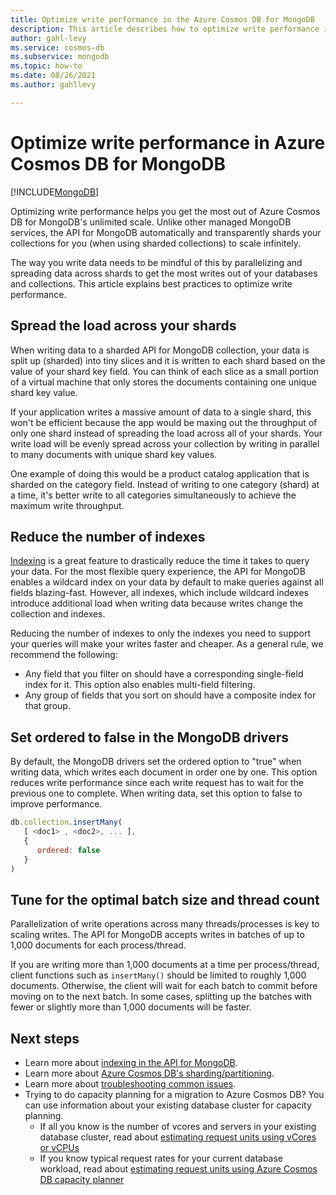 ```yaml
---
title: Optimize write performance in the Azure Cosmos DB for MongoDB
description: This article describes how to optimize write performance in the Azure Cosmos DB for MongoDB to get the most throughput possible for the lowest cost. 
author: gahl-levy
ms.service: cosmos-db
ms.subservice: mongodb
ms.topic: how-to
ms.date: 08/26/2021
ms.author: gahllevy

---
```


# Optimize write performance in Azure Cosmos DB for MongoDB
[!INCLUDE[MongoDB](../includes/appliesto-mongodb.md)]

Optimizing write performance helps you get the most out of Azure Cosmos DB for MongoDB's unlimited scale. Unlike other managed MongoDB services, the API for MongoDB automatically and transparently shards your collections for you (when using sharded collections) to scale infinitely. 

The way you write data needs to be mindful of this by parallelizing and spreading data across shards to get the most writes out of your databases and collections. This article explains best practices to optimize write performance.

## Spread the load across your shards
When writing data to a sharded API for MongoDB collection, your data is split up (sharded) into tiny slices and it is written to each shard based on the value of your shard key field. You can think of each slice as a small portion of a virtual machine that only stores the documents containing one unique shard key value. 

If your application writes a massive amount of data to a single shard, this won't be efficient because the app would be maxing out the throughput of only one shard instead of spreading the load across all of your shards. Your write load will be evenly spread across your collection by writing in parallel to many documents with unique shard key values.

One example of doing this would be a product catalog application that is sharded on the category field. Instead of writing to one category (shard) at a time, it's better write to all categories simultaneously to achieve the maximum write throughput. 

## Reduce the number of indexes
[Indexing](../mongodb-indexing.md) is a great feature to drastically reduce the time it takes to query your data. For the most flexible query experience, the API for MongoDB enables a wildcard index on your data by default to make queries against all fields blazing-fast. However, all indexes, which include wildcard indexes introduce additional load when writing data because writes change the collection and indexes. 

Reducing the number of indexes to only the indexes you need to support your queries will make your writes faster and cheaper. As a general rule, we recommend the following:

* Any field that you filter on should have a corresponding single-field index for it. This option also enables multi-field filtering.
* Any group of fields that you sort on should have a composite index for that group. 

## Set ordered to false in the MongoDB drivers
By default, the MongoDB drivers set the ordered option to "true" when writing data, which writes each document in order one by one. This option reduces write performance since each write request has to wait for the previous one to complete. When writing data, set this option to false to improve performance. 

```JavaScript
db.collection.insertMany(
   [ <doc1> , <doc2>, ... ],
   {
      ordered: false
   }
)
```

## Tune for the optimal batch size and thread count
Parallelization of write operations across many threads/processes is key to scaling writes. The API for MongoDB accepts writes in batches of up to 1,000 documents for each process/thread. 

If you are writing more than 1,000 documents at a time per process/thread, client functions such as `insertMany()` should be limited to roughly 1,000 documents. Otherwise, the client will wait for each batch to commit before moving on to the next batch. In some cases, splitting up the batches with fewer or slightly more than 1,000 documents will be faster.



## Next steps

* Learn more about [indexing in the API for MongoDB](../mongodb-indexing.md).
* Learn more about [Azure Cosmos DB's sharding/partitioning](../partitioning-overview.md).
* Learn more about [troubleshooting common issues](error-codes-solutions.md).
* Trying to do capacity planning for a migration to Azure Cosmos DB? You can use information about your existing database cluster for capacity planning.
    * If all you know is the number of vcores and servers in your existing database cluster, read about [estimating request units using vCores or vCPUs](../convert-vcore-to-request-unit.md) 
    * If you know typical request rates for your current database workload, read about [estimating request units using Azure Cosmos DB capacity planner](estimate-ru-capacity-planner.md)
